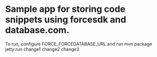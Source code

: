 # Sample app for storing code snippets using forcesdk and database.com.
To run, configure FORCE_FORCEDATABASE_URL and run mvn package jetty:run
change1
change2
change3
